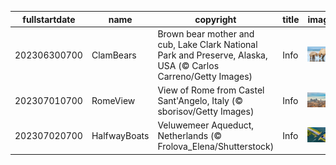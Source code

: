 |fullstartdate|name|copyright|title|image|
|--|--|--|--|--|
202306300700|ClamBears|Brown bear mother and cub, Lake Clark National Park and Preserve, Alaska, USA (© Carlos Carreno/Getty Images)|Info|![](/en-AU/2023/07/202306300700ClamBears.jpg)|
202307010700|RomeView|View of Rome from Castel Sant'Angelo, Italy (© sborisov/Getty Images)|Info|![](/en-AU/2023/07/202307010700RomeView.jpg)|
202307020700|HalfwayBoats|Veluwemeer Aqueduct, Netherlands (© Frolova_Elena/Shutterstock)|Info|![](/en-AU/2023/07/202307020700HalfwayBoats.jpg)|
